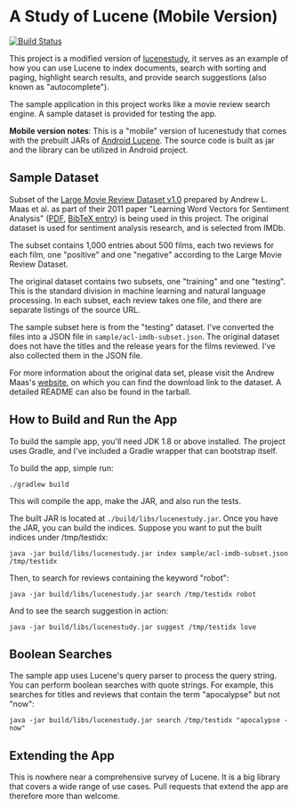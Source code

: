 A Study of Lucene (Mobile Version)
==================================

[![Build Status](https://travis-ci.org/lukhnos/lucenestudy.svg)](https://travis-ci.org/lukhnos/lucenestudy)

This project is a modified version of [
lucenestudy](https://github.com/lukhnos/lucenestudy/tree/mobile), it serves as an example of how you can use
Lucene to index documents, search with sorting and paging, highlight search
results, and provide search suggestions (also known as "autocomplete").

The sample application in this project works like a movie review search
engine. A sample dataset is provided for testing the app.

**Mobile version notes**: This is a "mobile" version of lucenestudy that
comes with the prebuilt JARs of
[Android Lucene](https://github.com/shashavali-d/android-lucene).
The source code is built as jar and the library can be utilized in Android project. 

Sample Dataset
--------------

Subset of the
[Large Movie Review Dataset v1.0](http://ai.stanford.edu/~amaas/data/sentiment/)
prepared by Andrew L. Maas et al. as part of their 2011 paper "Learning Word
Vectors for Sentiment Analysis"
([PDF](http://ai.stanford.edu/~ang/papers/acl11-WordVectorsSentimentAnalysis.pdf),
[BibTeX entry](http://ai.stanford.edu/~ang/papers/acl11-WordVectorsSentimentAnalysis.pdf)) is being used in this project.
The original dataset is used for sentiment analysis research, and is selected
from IMDb.

The subset contains 1,000 entries about 500 films, each two reviews for each
film, one "positive" and one "negative" according to the Large Movie Review
Dataset.

The original dataset contains two subsets, one "training" and one "testing".
This is the standard division in machine learning and natural language
processing. In each subset, each review takes one file, and there are separate
listings of the source URL.

The sample subset here is from the "testing" dataset. I've converted the files
into a JSON file in `sample/acl-imdb-subset.json`. The original dataset does
not have the titles and the release years for the films reviewed. I've also
collected them in the JSON file.

For more information about the original data set, please visit the Andrew
Maas's [website](http://ai.stanford.edu/~amaas/data/sentiment/), on which you
can find the download link to the dataset. A detailed README can also be found
in the tarball.


How to Build and Run the App
----------------------------

To build the sample app, you'll need JDK 1.8 or above installed. The project
uses Gradle, and I've included a Gradle wrapper that can bootstrap itself.

To build the app, simple run:

    ./gradlew build

This will compile the app, make the JAR, and also run the tests.

The built JAR is located at `./build/libs/lucenestudy.jar`. Once you have
the JAR, you can build the indices. Suppose you want to put the built
indices under /tmp/testidx:

    java -jar build/libs/lucenestudy.jar index sample/acl-imdb-subset.json /tmp/testidx

Then, to search for reviews containing the keyword "robot":

    java -jar build/libs/lucenestudy.jar search /tmp/testidx robot

And to see the search suggestion in action:

    java -jar build/libs/lucenestudy.jar suggest /tmp/testidx love


Boolean Searches
----------------

The sample app uses Lucene's query parser to process the query string. You can
perform boolean searches with quote strings. For example, this searches for
titles and reviews that contain the term "apocalypse" but not "now":

    java -jar build/libs/lucenestudy.jar search /tmp/testidx "apocalypse -now"


Extending the App
-----------------

This is nowhere near a comprehensive survey of Lucene. It is a big library
that covers a wide range of use cases. Pull requests that extend the app are
therefore more than welcome.
